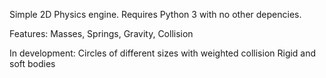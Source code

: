 Simple 2D Physics engine. Requires Python 3 with no other depencies.

Features:
Masses, Springs, Gravity, Collision

In development:
Circles of different sizes with weighted collision
Rigid and soft bodies
